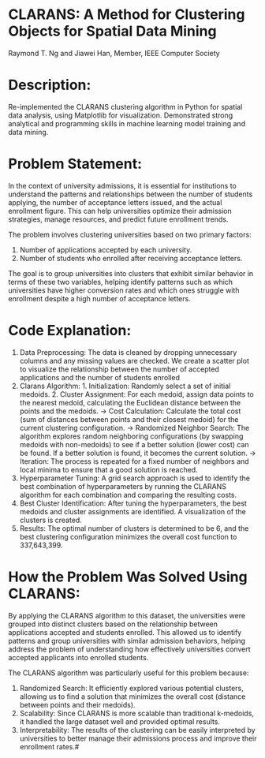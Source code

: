 # CLARANS: A Method for Clustering Objects for Spatial Data Mining
Raymond T. Ng and Jiawei Han, Member, IEEE Computer Society

# Description: 
Re-implemented the CLARANS clustering algorithm in Python for spatial data analysis, using Matplotlib for visualization.
Demonstrated strong analytical and programming skills in machine learning model training and data mining.

# Problem Statement:
In the context of university admissions, it is essential for institutions to understand the patterns and relationships between the number of students applying, the number of acceptance letters issued, and the actual enrollment figure. This can help universities optimize their admission strategies, manage resources, and predict future enrollment trends.

The problem involves clustering universities based on two primary factors:
1. Number of applications accepted by each university.
2. Number of students who enrolled after receiving acceptance letters.

The goal is to group universities into clusters that exhibit similar behavior in terms of these two variables, helping identify patterns such as which universities have higher conversion rates and which ones struggle with enrollment despite a high number of acceptance letters.

# Code Explanation:
1. Data Preprocessing: The data is cleaned by dropping unnecessary columns and any missing values are checked. We create a scatter plot to visualize the relationship between the number of accepted applications and the number of students enrolled
2. Clarans Algorithm: 1. Initialization: Randomly select a set of initial medoids. 2. Cluster Assignment: For each medoid, assign data points to the nearest medoid, calculating the Euclidean distance between the points and the medoids.
-> Cost Calculation: Calculate the total cost (sum of distances between points and their closest medoid) for the current clustering configuration.
-> Randomized Neighbor Search: The algorithm explores random neighboring configurations (by swapping medoids with non-medoids) to see if a better solution (lower cost) can be found. If a better solution is found, it 
   becomes the current solution.
-> Iteration: The process is repeated for a fixed number of neighbors and local minima to ensure that a good solution is reached.
4. Hyperparameter Tuning: A grid search approach is used to identify the best combination of hyperparameters by running the CLARANS algorithm for each combination and comparing the resulting costs.
5. Best Cluster Identification: After tuning the hyperparameters, the best medoids and cluster assignments are identified. A visualization of the clusters is created.
6. Results: The optimal number of clusters is determined to be 6, and the best clustering configuration minimizes the overall cost function to 337,643,399.

# How the Problem Was Solved Using CLARANS:
By applying the CLARANS algorithm to this dataset, the universities were grouped into distinct clusters based on the relationship between applications accepted and students enrolled. This allowed us to identify patterns and group universities with similar admission behaviors, helping address the problem of understanding how effectively universities convert accepted applicants into enrolled students.

The CLARANS algorithm was particularly useful for this problem because:
1. Randomized Search: It efficiently explored various potential clusters, allowing us to find a solution that minimizes the overall cost (distance between points and their medoids).
2. Scalability: Since CLARANS is more scalable than traditional k-medoids, it handled the large dataset well and provided optimal results.
3. Interpretability: The results of the clustering can be easily interpreted by universities to better manage their admissions process and improve their enrollment rates.# 


